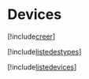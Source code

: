 # Devices

[!include[creer](devices.creer.autogen.md)]

[!include[listedestypes](devices.listedestypes.autogen.md)]

[!include[listedevices](devices.listedevices.autogen.md)]
































































































































